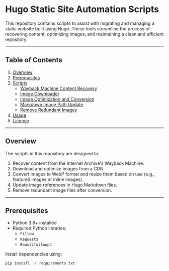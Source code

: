 # Hugo Static Site Automation Scripts

This repository contains scripts to assist with migrating and managing a static website built using Hugo. These tools streamline the process of recovering content, optimizing images, and maintaining a clean and efficient repository.

---

## **Table of Contents**
1. [Overview](#overview)
2. [Prerequisites](#prerequisites)
3. [Scripts](#scripts)
   - [Wayback Machine Content Recovery](#1-wayback-machine-content-recovery)
   - [Image Downloader](#2-image-downloader)
   - [Image Optimization and Conversion](#3-image-optimization-and-conversion)
   - [Markdown Image Path Update](#4-markdown-image-path-update)
   - [Remove Redundant Images](#5-remove-redundant-images)
4. [Usage](#usage)
5. [License](#license)

---

## **Overview**

The scripts in this repository are designed to:
1. Recover content from the Internet Archive's Wayback Machine.
2. Download and optimize images from a CDN.
3. Convert images to WebP format and resize them based on use (e.g., featured images or inline images).
4. Update image references in Hugo Markdown files.
5. Remove redundant image files after conversion.

---

## **Prerequisites**

- Python 3.8+ installed
- Required Python libraries:
  - `Pillow`
  - `Requests`
  - `BeautifulSoup4`

Install dependencies using:
```bash
pip install -r requirements.txt
